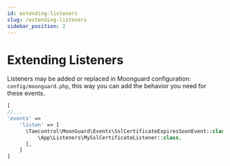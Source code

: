 ```yaml
---
id: extending-listeners
slug: /extending-listeners
sidebar_position: 2
---
```


# Extending Listeners

Listeners may be added or replaced in Moonguard configuration: `config/moonguard.php`, this way you can add the behavior you need for these events.

```php
[
//...
'events' =>
  	'listen' => [
      \Taecontrol\MoonGuard\Events\SslCertificateExpiresSoonEvent::class => [
          \App\Listeners\MySslCertificateListener::class,
      ],
    ]
]
```